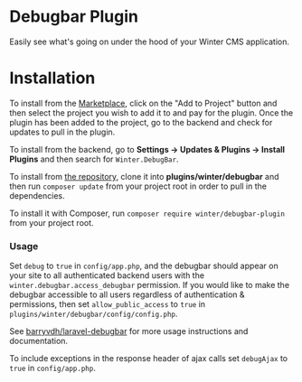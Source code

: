 # Debugbar Plugin

Easily see what's going on under the hood of your Winter CMS application.

# Installation

To install from the [Marketplace](https://github.com/wintercms/wn-debugbar-plugin), click on the "Add to Project" button and then select the project you wish to add it to and pay for the plugin. Once the plugin has been added to the project, go to the backend and check for updates to pull in the plugin.

To install from the backend, go to **Settings -> Updates & Plugins -> Install Plugins** and then search for `Winter.DebugBar`.

To install from [the repository](https://github.com/wintercms/wn-debugbar-plugin), clone it into **plugins/winter/debugbar** and then run `composer update` from your project root in order to pull in the dependencies.

To install it with Composer, run `composer require winter/debugbar-plugin` from your project root.

### Usage

Set `debug` to `true` in `config/app.php`, and the debugbar should appear on your site to all authenticated backend users with the `winter.debugbar.access_debugbar` permission. If you would like to make the debugbar accessible to all users regardless of authentication & permissions, then set `allow_public_access` to `true` in `plugins/winter/debugbar/config/config.php`.

See [barryvdh/laravel-debugbar](https://github.com/barryvdh/laravel-debugbar) for more usage instructions and documentation.

To include exceptions in the response header of ajax calls set `debugAjax` to `true` in `config/app.php`.
